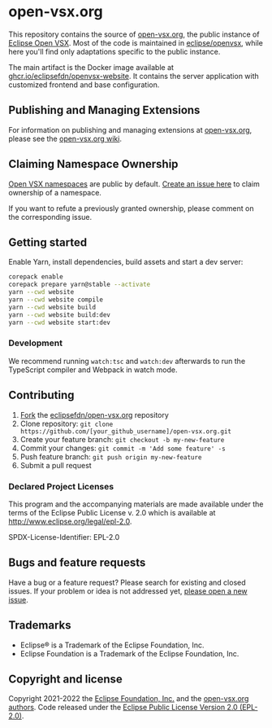 # open-vsx.org

This repository contains the source of [open-vsx.org](https://open-vsx.org), the public instance of [Eclipse Open VSX](https://github.com/eclipse/openvsx). Most of the code is maintained in [eclipse/openvsx](https://github.com/eclipse/openvsx), while here you'll find only adaptations specific to the public instance.

The main artifact is the Docker image available at [ghcr.io/eclipsefdn/openvsx-website](https://github.com/orgs/EclipseFdn/packages/container/package/openvsx-website). It contains the server application with customized frontend and base configuration.

## Publishing and Managing Extensions

For information on publishing and managing extensions at [open-vsx.org](https://open-vsx.org), please see 
the [open-vsx.org wiki](https://github.com/EclipseFdn/open-vsx.org/wiki).

## Claiming Namespace Ownership

[Open VSX namespaces](https://github.com/eclipse/openvsx/wiki/Namespace-Access) are public by default. [Create an issue here](https://github.com/EclipseFdn/open-vsx.org/issues/new/choose) to claim ownership of a namespace.

If you want to refute a previously granted ownership, please comment on the corresponding issue.

## Getting started

Enable Yarn, install dependencies, build assets and start a dev server:

```bash
corepack enable
corepack prepare yarn@stable --activate
yarn --cwd website
yarn --cwd website compile
yarn --cwd website build
yarn --cwd website build:dev
yarn --cwd website start:dev
```

### Development 

We recommend running `watch:tsc` and `watch:dev` afterwards to run the TypeScript compiler and Webpack in watch mode.

## Contributing

1. [Fork](https://help.github.com/articles/fork-a-repo/) the [eclipsefdn/open-vsx.org](https://github.com/eclipsefdn/open-vsx.org) repository
2. Clone repository: `git clone https://github.com/[your_github_username]/open-vsx.org.git`
3. Create your feature branch: `git checkout -b my-new-feature`
4. Commit your changes: `git commit -m 'Add some feature' -s`
5. Push feature branch: `git push origin my-new-feature`
6. Submit a pull request

### Declared Project Licenses

This program and the accompanying materials are made available under the terms
of the Eclipse Public License v. 2.0 which is available at
http://www.eclipse.org/legal/epl-2.0.

SPDX-License-Identifier: EPL-2.0

## Bugs and feature requests

Have a bug or a feature request? Please search for existing and closed issues. If your problem or idea is not addressed yet, [please open a new issue](https://github.com/eclipsefdn/open-vsx.org/issues/new).

## Trademarks

* Eclipse® is a Trademark of the Eclipse Foundation, Inc.
* Eclipse Foundation is a Trademark of the Eclipse Foundation, Inc.

## Copyright and license

Copyright 2021-2022 the [Eclipse Foundation, Inc.](https://www.eclipse.org) and the [open-vsx.org authors](https://github.com/eclipsefdn/open-vsx.org/graphs/contributors). Code released under the [Eclipse Public License Version 2.0 (EPL-2.0)](https://github.com/eclipsefdn/open-vsx.org/blob/src/LICENSE).
